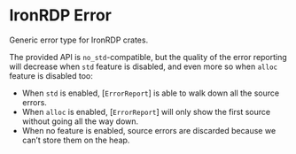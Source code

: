 # IronRDP Error

Generic error type for IronRDP crates.

The provided API is `no_std`-compatible, but the quality of the error reporting will decrease
when `std` feature is disabled, and even more so when `alloc` feature is disabled too:

- When `std` is enabled, [`ErrorReport`] is able to walk down all the source errors.
- When `alloc` is enabled, [`ErrorReport`] will only show the first source without going all the way down.
- When no feature is enabled, source errors are discarded because we can’t store them on the heap.
